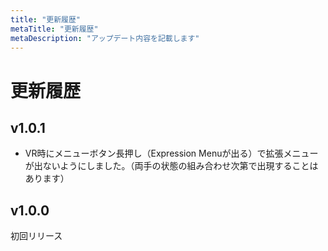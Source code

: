 ```yaml
---
title: "更新履歴"
metaTitle: "更新履歴"
metaDescription: "アップデート内容を記載します"
---
```


# 更新履歴

## v1.0.1

- VR時にメニューボタン長押し（Expression Menuが出る）で拡張メニューが出ないようにしました。（両手の状態の組み合わせ次第で出現することはあります）
## v1.0.0

初回リリース



